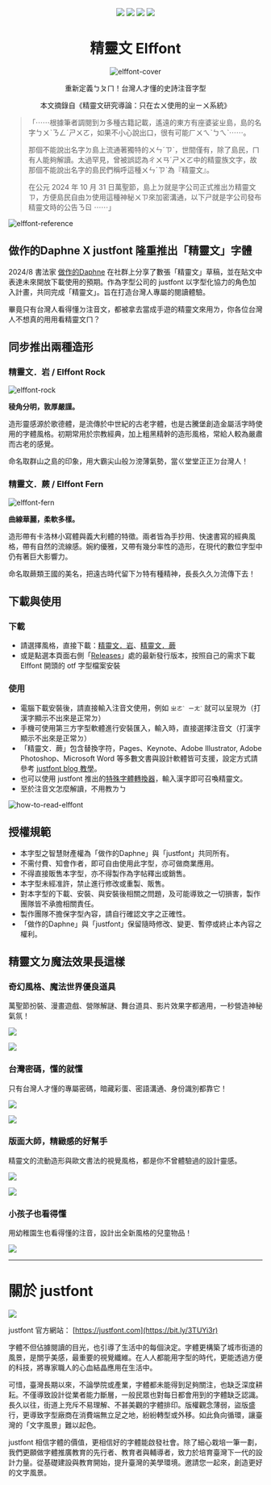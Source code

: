 
<div align='center'>

![](https://img.shields.io/github/v/release/justfont/Elffont?label=Latest&style=flat-square) ![](https://img.shields.io/github/downloads/justfont/Elffont/total?label=Downloads&style=flat-square) ![](https://img.shields.io/github/release-date/justfont/Elffont?label=Updated&style=flat-square&color=red) ![](https://img.shields.io/github/stars/justfont/Elffont?style=flat-square&color=yellowgreen&label=Stars)

# 精靈文 Elffont

![elffont-cover](/assets/elffont-cover.jpg)

重新定義ㄅㄆㄇ！台灣人才懂的史詩注音字型

本文摘錄自《精靈文研究導論：只在ㄊㄨ使用的ㄓㄧㄨ系統》

</div>

> 「⋯⋯根據筆者調閱到ㄉ多種古籍記載，遙遠的東方有座婆娑ㄓ島，島的名字ㄅㄨˋㄋㄥˊㄕㄨㄛ，如果不小心說出口，很有可能ㄏㄨㄟˋㄅㄟˋ⋯⋯。
> 
> 那個不能說出名字ㄉ島上流通著獨特的ㄨㄣˊㄗˋ，世間僅有，除了島民，ㄇ有人能夠解讀。太過罕見，曾被誤認為ㄔㄨㄢˊㄕㄨㄛ中的精靈族文字，故那個不能說出名字的島民們稱呼這種ㄨㄣˊㄗˋ為『精靈文』。
>
> 在公元 2024 年 10 月 31 日萬聖節，島上ㄉ就是字公司正式推出ㄌ精靈文ㄗ，方便島民自由ㄉ使用這種神秘ㄨㄗ來加密溝通，以下ㄕ就是字公司發布精靈文時的公告ㄋㄖ ⋯⋯」

![elffont-reference](/assets/elffont-reference.png)

## 做作的Daphne X justfont 隆重推出「精靈文」字體

2024/8 書法家 [做作的Daphne](https://www.facebook.com/dramadaphne) 在社群上分享了數張「精靈文」草稿，並在貼文中表達未來開放下載使用的預期。作為字型公司的 justfont 以字型化協力的角色加入計畫，共同完成「精靈文」。旨在打造台灣人專屬的閱讀體驗。

畢竟只有台灣人看得懂ㄉ注音文，都被拿去當成手遊的精靈文來用ㄌ，你各位台灣人不想真的用用看精靈文ㄇ？

## 同步推出兩種造形

### 精靈文．岩 / Elffont Rock

![elffont-rock](/assets/elffont-rock.jpg)

**稜角分明，敦厚嚴謹。**

造形靈感源於歌德體，是流傳於中世紀的古老字體，也是古騰堡創造金屬活字時使用的字體風格。初期常用於宗教經典，加上粗黑精幹的造形風格，常給人較為嚴肅而古老的感覺。

命名取群山之島的印象，用大霸尖山般ㄉ滂薄氣勢，當ㄍ堂堂正正ㄉ台灣人！

### 精靈文．蕨 / Elffont Fern

![elffont-fern](/assets/elffont-fern.jpg)

**曲線華麗，柔軟多樣。**

造形帶有卡洛林小寫體與義大利體的特徵。兩者皆為手抄用、快速書寫的經典風格，帶有自然的流線感。婉約優雅，又帶有幾分率性的造形，在現代的數位字型中仍有著巨大影響力。

命名取蕨類王國的美名，把遠古時代留下ㄉ特有種精神，長長久久ㄉ流傳下去！

## 下載與使用

### 下載


- 請選擇風格，直接下載：[精靈文．岩](https://github.com/justfont/Elffont/blob/main/fonts/elffont-rock.otf)、[精靈文．蕨](https://github.com/justfont/Elffont/blob/main/fonts/elffont-fern.otf)
- 或是點選本頁面右側「[Releases](https://github.com/justfont/Elffont/releases)」處的最新發行版本，按照自己的需求下載 Elffont 開頭的 otf 字型檔案安裝

### 使用

- 電腦下載安裝後，請直接輸入注音文使用，例如 `ㄓㄜˋ ㄧㄤˋ` 就可以呈現ㄌ（打漢字顯示不出來是正常ㄉ）
- 手機可使用第三方字型軟體進行安裝匯入，輸入時，直接選擇注音文（打漢字顯示不出來是正常ㄉ）
- 「精靈文．蕨」包含替換字符，Pages、Keynote、Adobe Illustrator, Adobe Photoshop、Microsoft Word 等多數文書與設計軟體皆可支援，設定方式請參考 [justfont blog 教學](https://blog.justfont.com/2023/11/alternateglyphs_tutorial/)。
- 也可以使用 justfont 推出的[特殊字體轉換器](https://bit.ly/4hrJtkw)，輸入漢字即可召喚精靈文。
- 至於注音文怎麼解讀，不用教ㄌㄅ

![how-to-read-elffont](/assets/how-to-read-elffont.jpg)

## 授權規範

- 本字型之智慧財產權為「做作的Daphne」與「justfont」共同所有。
- 不需付費、知會作者，即可自由使用此字型，亦可做商業應用。
- 不得直接販售本字型，亦不得製作為字帖釋出或銷售。
- 本字型未經准許，禁止進行修改或重製、販售。
- 對本字型的下載、安裝、與安裝後相關之問題，及可能導致之一切損害，製作團隊皆不承擔相關責任。
- 製作團隊不擔保字型內容，請自行確認文字之正確性。
- 「做作的Daphne」與「justfont」保留隨時修改、變更、暫停或終止本內容之權利。

## 精靈文ㄉ魔法效果長這樣

### 奇幻風格、魔法世界優良道具

萬聖節扮裝、漫畫遊戲、營隊解謎、舞台道具、影片效果字都適用，一秒營造神秘氣氛！

![](/assets/elffont-case-1.jpg)

![](/assets/elffont-case-2.jpg)


### 台灣密碼，懂的就懂

只有台灣人才懂的專屬密碼，暗藏彩蛋、密語溝通、身份識別都靠它！

![](/assets/elffont-case-3.jpg)

![](/assets/elffont-case-4.jpg)


### 版面大師，精緻感的好幫手

精靈文的流動造形與歐文書法的視覺風格，都是你不曾體驗過的設計靈感。

![](/assets/elffont-case-5.jpg)

![](/assets/elffont-case-6.jpg)

### 小孩子也看得懂

用幼稚園生也看得懂的注音，設計出全新風格的兒童物品！

![](/assets/elffont-case-7.jpg)

***

# 關於 justfont

![](assets/jf-logo-full-small.jpg)

justfont 官方網站： [https://justfont.com](https://bit.ly/3TUYi3r)

字體不但佔據閱讀的目光，也引導了生活中的每個決定。字體更構築了城市街道的風景，是關乎美感，最重要的視覺纖維。在人人都能用字型的時代，更能透過方便的科技，將專家職人的心血結晶應用在生活中。

可惜，臺灣長期以來，不論學院或產業，字體都未能得到足夠關注，也缺乏深度耕耘。不僅導致設計從業者能力斷層，一般民眾也對每日都會用到的字體缺乏認識。長久以往，街道上充斥不易理解、不甚美觀的字體排印。版權觀念薄弱，盜版盛行，更導致字型廠商在消費端無立足之地，紛紛轉型或外移。如此負向循環，讓臺灣的「文字風景」難以起色。

justfont 相信字體的價值，更相信好的字體能啟發社會。除了細心栽培一筆一劃，我們更願做字體推廣教育的先行者、教育者與輔導者，致力於培育臺灣下一代的設計力量。從基礎建設與教育開始，提升臺灣的美學環境。邀請您一起來，創造更好的文字風景。

